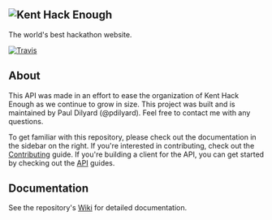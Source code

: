 ![Kent Hack Enough](http://khe.io/img/logo.png "Kent Hack Enough")
---
The world's best hackathon website.

[![Travis](https://img.shields.io/travis/rust-lang/rust.svg)]()

## About
This API was made in an effort to ease the organization of Kent Hack Enough as we continue to grow in size. This project was built and is maintained by Paul Dilyard (@pdilyard). Feel free to contact me with any questions.

To get familiar with this repository, please check out the documentation in the sidebar on the right. If you're interested in contributing, check out the [Contributing](Contributing) guide. If you're building a client for the API, you can get started by checking out the [API](API) guides.

## Documentation
See the repository's [Wiki](wiki) for detailed documentation.